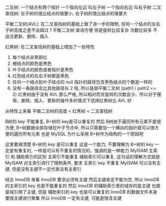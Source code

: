 二叉树: 一个结点有两个指针 一个指向左边 叫左子树 一个指向右边 叫右子树
二叉查找树: 左子树的值比结点的值要小, 右子树的值比结点的值要大

平衡二叉树(AVL): 在二叉查找树的基础上做了进一步的限制, 任何一个结点的左右子树高度之差不会超过 1
平衡二叉树 查询方便 但是旋转比较复杂 次数比较多  不适合更新、删除、插入


红黑树: 在二叉查找树的基础上增加了一些特性
1. 每个结点非黑即红
2. 根结点的颜色是黑色
3. 叶子结点的颜色或者指针是黑色
4. 红色结点的左右子树都是黑色
5. 任何一个结点到叶子结点的 null 指针的路径包含黑色结点的个数是一样的
6. 没有一条路径会比其他路径长 2 倍, 所以是弱平衡二叉树 (path1 / path2 <= 2)
红黑树由于没有 AVL 那么严格, 所以相对而言旋转的次数会少。所以对于搜索、删除、插入、更新的操作多的情况下选择红黑树比 AVL 好

从特性上来看 平衡二叉树的高度 < 红黑树 < 二叉查找树


B树的 key 不能重复, B+树的 key是可以重复的
然后 B树由于遍历所有元素不是很方便, B+树数据全部存储在叶子节点中, 所以只需要加一个横向的指针就可以很方便的遍历所有元素
也是 MySQL 为什么采用 B+树作为结构的一个原因吧

这里要搞清楚 B+树的 key 是可以重复 这是一个能力, 不要理解为 B+树的 key 一定是有重复的, 一样是可以有不重复的情况的。强调的是一种能力
MyISAM 主索引 和 辅助索引的区别 主索引不能重复 辅助索引可以重复, 这句话的理解方式就是 MyISAM 对主索引进行了限制条件, 要求 主索引 key 不重复
MyISAM 可以没有主键, 但是没有主键不一定代表没有主索引

结合 InnoDB 来看 InnoDB 要求必须有主键 然后主键肯定不能为空, 所以 InnoDB 的主索引的 key 也是不能重复的
然后 InnoDB 的辅助索引里的域存的是主键 也就是域引用了主键, 但是 辅助索引的 key 也是可以重复的
InnoDB 的数据文件本身要按主键进行聚集 所以 InnoDB 一定有主键, 可能是隐含主键
